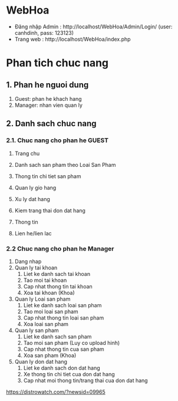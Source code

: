 # WebHoa
- Đăng nhập Admin : http://localhost/WebHoa/Admin/Login/
    (user: canhdinh, pass: 123123)
- Trang web : http://localhost/WebHoa/index.php

# Phan tich chuc nang

## 1. Phan he nguoi dung

1. Guest: phan he khach hang
2. Manager: nhan vien quan ly

## 2. Danh sach chuc nang

### 2.1. Chuc nang cho phan he GUEST

1. Trang chu
2. Danh sach san pham theo Loai San Pham
3. Thong tin chi tiet san pham
4. Quan ly gio hang
5. Xu ly dat hang
6. Kiem trang thai don dat hang

6. Thong tin
7. Lien he/lien lac

### 2.2 Chuc nang cho phan he Manager

1. Dang nhap
2. Quan ly tai khoan
    1. Liet ke danh sach tai khoan
    2. Tao moi tai khoan
    3. Cap nhat thong tin tai khoan
    4. Xoa tai khoan (Khoa)
3. Quan ly Loai san pham
    1. Liet ke danh sach loai san pham
    2. Tao moi loai san pham
    3. Cap nhat thong tin loai san pham
    4. Xoa loai san pham
4. Quan ly san pham
    1. Liet ke danh sach san pham
    2. Tao moi san pham (Luy co upload hinh)
    3. Cap nhat thong tin cua san pham
    4. Xoa san pham (Khoa)
5. Quan ly don dat hang
    1. Liet ke danh sach don dat hang
    2. Xe thong tin chi tiet cua don dat hang
    3. Cap nhat moi thong tin/trang thai cua don dat hang





https://distrowatch.com/?newsid=09965

